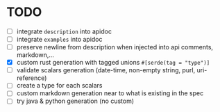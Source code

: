 # TODO

- [ ] integrate `description` into apidoc
- [ ] integrate `examples` into apidoc
- [ ] preserve newline from description when injected into api comments, markdown,...
- [x] custom rust generation with tagged unions `#[serde(tag = "type")]`
- [ ] validate scalars generation (date-time, non-empty string, purl, uri-reference)
- [ ] create a type for each scalars
- [ ] custom markdown generation near to what is existing in the spec
- [ ] try java & python generation (no custom)
